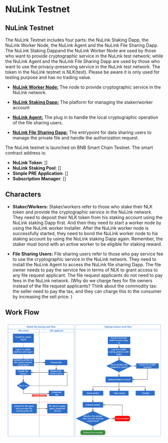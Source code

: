 # NuLink Testnet

## NuLink Testnet

The NuLink Testnet includes four parts: the NuLink Staking Dapp, the NuLink Worker Node, the NuLink Agent and the NuLink File Sharing Dapp. The NuLink Staking Dappand the  NuLink Worker Node are used by those who want to provide cryptographic service in the NuLink test network; while the NuLink Agent and the NuLink File Sharing Dapp are used by those who want to use the privacy-preserving service in the NuLink test network. The token in the NuLink testnet is NLK(test). Please be aware it is only used for testing purpose and has no trading value. 

* [**NuLink Worker Node:**](nulink_worker.md) The node to provide cryptographic service in the NuLink network. 

* [**NuLink Staking Dapp:**](staking_Dapp.md) The platform for managing the staker/worker account 

* [**NuLink Agent:**](nulink_agent.md) The plug in to handle the local cryptographic operation of the file sharing users.

* [**NuLink File Sharing Dapp:**](file_sharing_Dapp.md) The entrypoint for data sharing users to manage the private file and handle the authorization  request.

The NuLink testnet is launched on BNB Smart Chain Testnet. The smart contract address is:

* **NuLink Token**: []
* **NuLink Staking Pool**: []
* **Simple PRE Application**: []
* **Subscription Manager**: []

## Characters

* **Staker/Workers:** Staker/workers refer to those  who stake their NLK token and provide the cryptographic service in the NuLink network. They need to deposit  their NLK token from his staking account using the NuLink staking Dapp first. And then they need to start a worker node by using the NuLink worker Installer. After the NuLink worker node is successfully started, they need to bond the NuLink worker node to his staking account by using the NuLink staking Dapp again. Remember, the staker must bond with an active worker to be eligible for staking reward.

* **File Sharing Users:** File sharing users refer to those who pay service fee to use the cryptographic service in the NuLink network. They need to install the NuLink Agent to access the NuLink file sharing Dapp. The file owner needs to pay the service fee in terms of NLK to grant access to any file request applicant. The file request applicants do not need to pay fees in the NuLink network. (Why do we charge fees for file owners instead of the file request applicants? Think about the commodity tax: the seller need to pay the tax, and they can charge this to the consumer by increasing the sell price. ) 

## Work Flow

![image](../miscellaneous/img/workflow.png)
